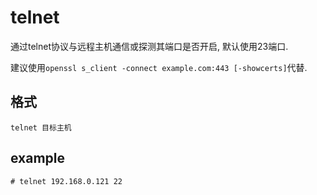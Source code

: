 # telnet
通过telnet协议与远程主机通信或探测其端口是否开启, 默认使用23端口.

建议使用`openssl s_client -connect example.com:443 [-showcerts]`代替.

## 格式

    telnet 目标主机

## example
```
# telnet 192.168.0.121 22
```